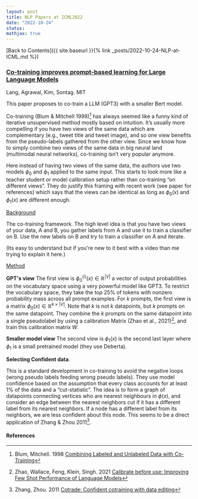 ```yaml
---
layout: post
title: NLP Papers at ICML2022
date: "2022-10-24"
status:
mathjax: true
---
```


[Back to Contents]({{ site.baseurl }}{% link _posts/2022-10-24-NLP-at-ICML.md %})

### [Co-training improves prompt-based learning for Large Language Models](https://proceedings.mlr.press/v162/lang22a/lang22a.pdf)
Lang, Agrawal, Kim, Sontag. MIT

This paper proposes to co-train a LLM (GPT3) with a smaller Bert model.

Co-training (Blum & Mitchell 1998)[^Blum] has always seemed like a funny kind of iterative
unsupervised method mostly based on intuition. It’s usually more compelling if you have two views of the same data which are complementary
(e.g., tweet title and tweet image), and so one view benefits from the pseudo-labels gathered
from the other view. Since we know how to simply combine two views of the same data in big
neural land (multimodal neural networks), co-training isn’t very popular anymore. 

Here instead of having two views of the same data, the authors use two models $\phi_0$ and
$\phi_1$ applied to the same input. This starts to look more like a teacher student or model
calibration setup rather than co-training “on different views”. They do justify this framing
with recent work (see paper for references) which says that
the views can be identical as long as $\phi_0(x)$ and $\phi_1(x)$ are different enough.


<u>Background</u>

The co-training framework. The high level idea is that you have two views
of your data, A and B, you gather labels from A and use it to train a classifier on B. Use the
new labels on B and try to train a classifier on A and iterate. 

(Its easy to understand but if you're new to it best with a video
than me trying to explain it here.)

<u>Method</u>

**GPT's view** The first view is $\phi_0^{(i)}(x) \in \mathbb{R}^{|V|}$ a vector of output
probabilities on the vocabulary space using a very powerful model like GPT3. To restrict the
vocabulary space, they take the top 25% of tokens with nonzero probability mass across all
prompt examples. For $k$ prompts, the first view is a matrix $\phi_0(x) \in \mathbb{R}^{k
\times |V|}$. Note that $k$ is not $k$ datapoints, but $k$ prompts on the same datapoint. They
combine the $k$ prompts on the same datapoint into a single pseudolabel by using a calibration
Matrix (Zhao et al., 2021)[^Zhao], and train this calibration matrix $W$. 


**Smaller model view** The second view is $\phi_1(x)$ is the second last layer where $\phi_1$
is a small pretrained model (they use Deberta). 


**Selecting Confident data**. 

This is a standard development in co-training to avoid the negative loops (wrong
pseudo labels feeding wrong pseudo labels). They use model confidence based on the assumption
that every class accounts for at least 1% of the data and a “cut-statistic”. The idea is to
form a graph of datapoints connecting vertices who are nearest neighbours in $\phi(x)$, and
consider an edge between the nearest neighbors cut if it has a different label from its nearest
neighbors. If a node has a different label from its neighbors, we are less confident about this
node. This seems to be a direct application of Zhang & Zhou 2011[^Zhang]. 

#### **References**
[^Blum]: Blum, Mitchell. 1998 [Combining Labeled and Unlabeled Data with Co-Training](https://dl.acm.org/doi/pdf/10.1145/279943.279962)
[^Zhao]: Zhao, Wallace, Feng, Klein, Singh. 2021 [Calibrate before use: Improving Few Shot Performance of Language Models](http://proceedings.mlr.press/v139/zhao21c/zhao21c.pdf)
[^Zhang]: Zhang, Zhou. 2011 [Cotrade: Confident cotraining with data editing](https://ieeexplore.ieee.org/document/5910412)

